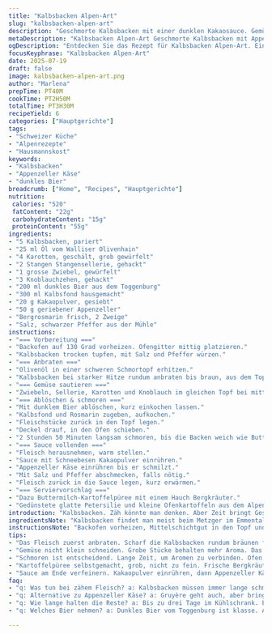 ```yaml
---
title: "Kalbsbacken Alpen-Art"
slug: "kalbsbacken-alpen-art"
description: "Geschmorte Kalbsbacken mit einer dunklen Kakaosauce. Gemüse fein gehackt, langsam im Ofen gegart, so lange bis das Fleisch fast zerfällt. Dazu eine Sauce mit Appenzeller Käse und feinem dunklem Bier für einen herben Twist. Kartoffelpüree traditionell, wie im Berner Oberland, mit Bündner Bergkräutern. Längeres Schmoren bei niedriger Temperatur; Zeit nehmen, Ruhe haben, Bergluft spüren. Nicht überwürzen, Zutaten schweizerisch klar und echt. Ein Gericht der Alpenküche, kräftig, nahrhaft, bodenständig."
metaDescription: "Kalbsbacken Alpen-Art Geschmorte Kalbsbacken mit Appenzeller und dunklem Bier in der traditionellen Schweizer Alpenküche"
ogDescription: "Entdecken Sie das Rezept für Kalbsbacken Alpen-Art. Ein traditionelles Gericht mit köstlicher Sauce aus Appenzeller Käse und dunklem Bier."
focusKeyphrase: "Kalbsbacken Alpen-Art"
date: 2025-07-19
draft: false
image: kalbsbacken-alpen-art.png
author: "Marlena"
prepTime: PT40M
cookTime: PT2H50M
totalTime: PT3H30M
recipeYield: 6
categories: ["Hauptgerichte"]
tags:
- "Schweizer Küche"
- "Alpenrezepte"
- "Hausmannskost"
keywords:
- "Kalbsbacken"
- "Appenzeller Käse"
- "dunkles Bier"
breadcrumb: ["Home", "Recipes", "Hauptgerichte"]
nutrition: 
 calories: "520"
 fatContent: "22g"
 carbohydrateContent: "15g"
 proteinContent: "55g"
ingredients:
- "5 Kalbsbacken, pariert"
- "25 ml Öl vom Walliser Olivenhain"
- "4 Karotten, geschält, grob gewürfelt"
- "2 Stangen Stangensellerie, gehackt"
- "1 grosse Zwiebel, gewürfelt"
- "3 Knoblauchzehen, gehackt"
- "200 ml dunkles Bier aus dem Toggenburg"
- "300 ml Kalbsfond hausgemacht"
- "20 g Kakaopulver, gesiebt"
- "50 g geriebener Appenzeller"
- "Bergrosmarin frisch, 2 Zweige"
- "Salz, schwarzer Pfeffer aus der Mühle"
instructions:
- "=== Vorbereitung ==="
- "Backofen auf 130 Grad vorheizen. Ofengitter mittig platzieren."
- "Kalbsbacken trocken tupfen, mit Salz und Pfeffer würzen."
- "=== Anbraten ==="
- "Olivenöl in einer schweren Schmortopf erhitzen."
- "Kalbsbacken bei starker Hitze rundum anbraten bis braun, aus dem Topf nehmen, beiseitelegen."
- "=== Gemüse sautieren ==="
- "Zwiebeln, Sellerie, Karotten und Knoblauch im gleichen Topf bei mittlerer Hitze weichdünsten, ohne Farbe nehmen."
- "=== Ablöschen & schmoren ==="
- "Mit dunklem Bier ablöschen, kurz einkochen lassen."
- "Kalbsfond und Rosmarin zugeben, aufkochen."
- "Fleischstücke zurück in den Topf legen."
- "Deckel drauf, in den Ofen schieben."
- "2 Stunden 50 Minuten langsam schmoren, bis die Backen weich wie Butter sind."
- "=== Sauce vollenden ==="
- "Fleisch herausnehmen, warm stellen."
- "Sauce mit Schneebesen Kakaopulver einrühren."
- "Appenzeller Käse einrühren bis er schmilzt."
- "Mit Salz und Pfeffer abschmecken, falls nötig."
- "Fleisch zurück in die Sauce legen, kurz erwärmen."
- "=== Serviervorschlag ==="
- "Dazu Buttermilch-Kartoffelpüree mit einem Hauch Bergkräuter."
- "Gedünstete glatte Petersilie und kleine Ofenkartoffeln aus dem Alpental."
introduction: "Kalbsbacken. Zäh könnte man denken. Aber Zeit bringt Geschmack. Draussen Berg, drinnen Rauch und Herdwärme. Der Duft von Appenzeller, wild und würzig, mischt sich mit dunklem Bier, das im Toggenburg gebraut wurde. Dazu Kakaopulver - nicht zu süss, eher bitter, alpine Erde auf der Zunge. Nimmt man sich Zeit, der Ofen glüht langsam, das Fleisch wird so zart wie frischer Bergkäse. Ein Gericht für ein gemütliches Wochenende auf der Alp, wenn der Himmel grau malt und der Kühlschrank nur noch zwei grüne Äpfel hat. Die Kalbsbacken,  gewürzt pur, brauchen weder Sahne noch Butter, nur beste Zutaten aus dem Tal. Knackiges Gemüse aus dem Bauerngarten, Wurzelgemüse, frische Kräuter vom Balkon, das bringt den Berggeschmack rein. Dazu selbstgemachtes Kartoffelpüree, grob gestampft, mit Bergkräutern und Rahm von der Sennerei. Ein Essen, das satt macht und Herz und Hüfte wärmt. Das ist kein Schnellschuss. Mehr ein Erlebnis. Alpenküche pur. Nicht überladen, nichts weggeben. Nur Erde und Handwerk."
ingredientsNote: "Kalbsbacken findet man meist beim Metzger im Emmental oder aus dem Engadin, letzteres verleiht mehr Biss. Wichtig: gut parieren, das fette und Sehnenzeugs entfernen. Öl aus dem Wallis gibt den leichten Fruchtcharakter, statt schwerem Butterfett, traditionell auch mal Rindertalg. Statt Rotwein klassisch nehmen wir hier ein dunkles Bier vom Bodensee oder Toggenburg – herb, maltig, was den Geschmack aufs Bergzimmer bringt. Appenzeller statt Gruyère für die würzige Note. Kakaopulver tamisieren, damit keine Klümpchen entstehen und die Sauce samtig bleibt. Das Gemüse lieber grob zerkleinern, so hält es länger im Backofen und gibt Tiefe. Rosmarin frisch, nicht zu viel. Salz vorsichtig, letztes Würzen erst am Schluss. Die Alpen sind Aromenkünstler. Frisches, saisonales Gemüse – Karotten, Sellerie – am besten vom Dorfmarkt. Bergkräuter rein in die Beilagen, nicht zu dominant. Sorgfalt ist gefragt, nicht Eile. Kochen wie die Alpwirtschaftler: mit Respekt und Geduld."
instructionsNote: "Backofen vorheizen, Mittelschichtgut in den Topf und darauf konzentrieren. Fleisch zuerst scharf anbraten, dann Gemüse, so bindet sich alles gut. Ablöschen mit dunklem Bier bringt würzigen Tiefgang, mehr als Wein, speziell bei kaltem Wetter. Schmoren lange, kommt die Alpenruhe ins Essen. Deckel drauf, kein Geniesen der Hektik. Währenddessen Küche lüften, langsam Kartoffeln schälen und stampfen – grob, rustikal. Am Schluss das Kakaopulver in die Sauce einrühren, dann den Appenzeller, damit er schmilzt, sonst Klumpen. Bei Bedarf abschmecken, lieber wenig Salz, mehr Aroma. Kalbsbacken wieder reinschieben, kurz erhitzen, damit alles zusammenspielt. Servieren mit Röstkartoffeln und Petersilie vom Fensterstock. Dazu passt ein Glas bernischer Pinot Noir oder ein kühles Alpenquellwasser. Ein Gericht, das mit den Jahreszeiten wächst, das Herz der Alpen in jedem Bissen. Keine Eile. Alles langsam. So schmeckt das Jura und der Säntis."
tips:
- "Das Fleisch zuerst anbraten. Scharf die Kalbsbacken rundum bräunen für Geschmack. Hitze, Hitze, Hitze! Beim Gemüse, sanft dünsten. Zwiebeln und Sellerie, die perfekte Grundlage."
- "Gemüse nicht klein schneiden. Grobe Stücke behalten mehr Aroma. Das Verhältnis wichtig: viel Gemüse, weniger Fleisch. Dunkles Bier beim Ablöschen bringt Tiefe. Besser als Wein in der kalten Jahreszeit."
- "Schmoren ist entscheidend. Lange Zeit, um Aromen zu verbinden. Ofen auf 130 Grad, Deckel drauf. Geduld ist die Hauptzutat. Keine Hektik, keine Eile. Endresultat ist die Mühe wert."
- "Kartoffelpüree selbstgemacht, grob, nicht zu fein. Frische Bergkräuter dazu. Rahm, aber nicht überladen. Perfekte Beilage zu Schmoren bringt den Geschmack vom Land. Erinnerungen an die Alpwirtschaft."
- "Sauce am Ende verfeinern. Kakaopulver einrühren, dann Appenzeller Käse. Schön cremig, aber nicht zu dick. Umrühren bis alles schmilzt. Aromen balancieren – das ist die Kunst."
faq:
- "q: Was tun bei zähem Fleisch? a: Kalbsbacken müssen immer lange schmoren. Bei niedriger Temperatur. Da wird es zart. Das ist der Schlüssel."
- "q: Alternative zu Appenzeller Käse? a: Gruyère geht auch, aber bringt weniger Würze. Vacherin Mont d’Or wäre noch ein Vorschlag. Mehr als einer kann das Gericht verändern."
- "q: Wie lange halten die Reste? a: Bis zu drei Tage im Kühlschrank. Einfrieren ist möglich. Aber Sauce dann nicht zu dick machen. Püree separat bewahren."
- "q: Welches Bier nehmen? a: Dunkles Bier vom Toggenburg ist klasse. Andere Optionen sind auch gut. Kreativ sein, aber nicht helles Bier nehmen. Damit die Tiefe bleibt."

---
```


